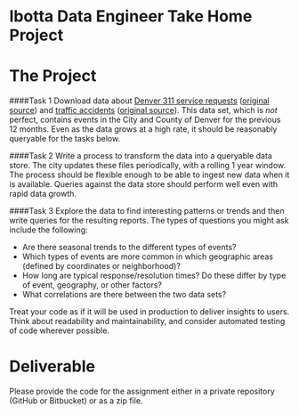 Ibotta Data Engineer Take Home Project
=========


# The Project
####Task 1 
Download data about [Denver 311 service requests](https://s3.amazonaws.com/ibotta-data-engineer-test/311_service_requests.csv.zip) ([original source](http://data.denvergov.org/download/gis/311_service_requests/csv/311_service_requests.csv)) and [traffic accidents](https://s3.amazonaws.com/ibotta-data-engineer-test/traffic_accidents.csv.zip) ([original source](http://data.denvergov.org/download/gis/traffic_accidents/csv/traffic_accidents.csv)). This data set, which is *not* perfect, contains events in the City and County of Denver for the previous 12 months. Even as the data grows at a high rate, it should be reasonably queryable for the tasks below.

####Task 2
Write a process to transform the data into a queryable data store. The city updates these files periodically, with a rolling 1 year window. The process should be flexible enough to be able to ingest new data when it is available. Queries against the data store should perform well even with rapid data growth.

####Task 3
Explore the data to find interesting patterns or trends and then write queries for the resulting reports. The types of questions you might ask include the following:

- Are there seasonal trends to the different types of events?
- Which types of events are more common in which geographic areas (defined by coordinates or neighborhood)?
- How long are typical response/resolution times? Do these differ by type of event, geography, or other factors?
- What correlations are there between the two data sets?

Treat your code as if it will be used in production to deliver insights to users. Think about readability and maintainability, and consider automated testing of code wherever possible.

# Deliverable
Please provide the code for the assignment either in a private repository (GitHub or Bitbucket) or as a zip file.
